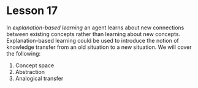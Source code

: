 # Lesson 17

In _explanation-based learning_ an agent learns about new connections between existing concepts rather than learning about new concepts. Explanation-based learning could be used to introduce the notion of knowledge transfer from an old situation to a new situation. We will cover the following:

1. Concept space
2. Abstraction
3. Analogical transfer

